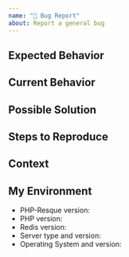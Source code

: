 ```yaml
---
name: "🐛 Bug Report"
about: Report a general bug
---
```

<!--- Provide a general summary of the issue in the Title above -->

## Expected Behavior
<!--- Tell us what should happen -->

## Current Behavior
<!--- Tell us what happens instead of the expected behavior -->

## Possible Solution
<!--- Not obligatory, but suggest a fix/reason for the bug -->

## Steps to Reproduce
<!--- Provide a link to a live example, or an unambiguous set of steps to -->
<!--- reproduce this bug. Include code to reproduce, if relevant -->

## Context
<!--- How has this issue affected you? What are you trying to accomplish? -->
<!--- Providing context helps us come up with a solution that is most useful in the real world -->

## My Environment
<!--- Include as many relevant details about the environment you experienced the bug in -->
* PHP-Resque version:
* PHP version:
* Redis version:
* Server type and version:
* Operating System and version:
